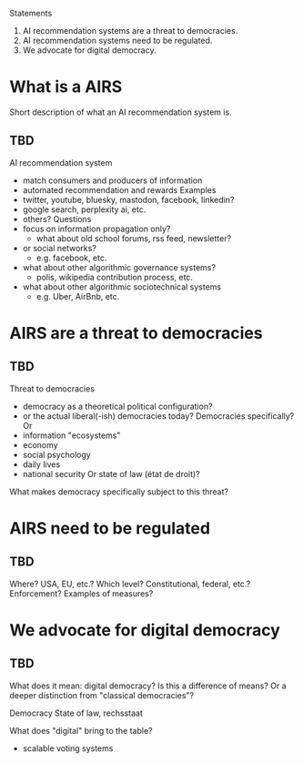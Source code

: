 Statements
1. AI recommendation systems are a threat to democracies.
2. AI recommendation systems need to be regulated.
3. We advocate for digital democracy.

# What is a AIRS

Short description of what an AI recommendation system is.

## TBD

AI recommendation system
- match consumers and producers of information
- automated recommendation and rewards
Examples
- twitter, youtube, bluesky, mastodon, facebook, linkedin?
- google search, perplexity ai, etc.
- others?
Questions
- focus on information propagation only?
	- what about old school forums, rss feed, newsletter?
- or social networks?
	- e.g. facebook, etc.
- what about other algorithmic governance systems?
	- polis, wikipedia contribution process, etc.
- what about other algorithmic sociotechnical systems
	- e.g. Uber, AirBnb, etc.

# AIRS are a threat to democracies

## TBD

Threat to democracies
- democracy as a theoretical political configuration?
- or the actual liberal(-ish) democracies today?
Democracies specifically? Or
- information "ecosystems"
- economy
- social psychology
- daily lives
- national security
Or state of law (état de droit)?

What makes democracy specifically subject to this threat?

# AIRS need to be regulated

## TBD

Where? USA, EU, etc.?
Which level? Constitutional, federal, etc.?
Enforcement?
Examples of measures?

# We advocate for digital democracy

## TBD

What does it mean: digital democracy?
Is this a difference of means?
Or a deeper distinction from "classical democracies"?

Democracy
State of law, rechsstaat

What does "digital" bring to the table?
- scalable voting systems


